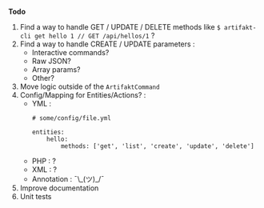 **Todo**

1. Find a way to handle GET / UPDATE / DELETE methods like `$ artifakt-cli get hello 1 // GET /api/hellos/1` ?
2. Find a way to handle CREATE / UPDATE parameters :
    - Interactive commands?
    - Raw JSON?
    - Array params?
    - Other?
3. Move logic outside of the `ArtifaktCommand`
4. Config/Mapping for Entities/Actions? :
    - YML :
        ```
        # some/config/file.yml
        
        entities:
            hello:
                methods: ['get', 'list', 'create', 'update', 'delete']
        ```
    - PHP : ?
    - XML : ?
    - Annotation : ¯\\\_(ツ)_/¯
5. Improve documentation
6. Unit tests